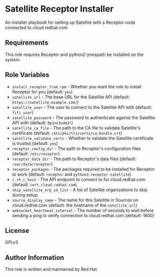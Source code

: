 Satellite Receptor Installer
============================

An installer playbook for setting up Satellite with a Receptor node connected to cloud.redhat.com

Requirements
------------

This role requires Receptor and python2-jmespath be installed on the system.

Role Variables
--------------

* `install_receptor_from_rpm` - Whether you want the role to install Receptor for you (default: `yes`)
* `satellite_url` - The base URL for the Satellite API (default: `https://satellite.example.com/`)
* `satellite_user` - The user to connect to the Satellite API with (default: `fifi_user`)
* `satellite_password` - The password to authenticate against the Satellite API with (default: `0p3ns3s4m3!`)
* `satellite_ca_file` - The path to the CA file to validate Satellite's certificate (default: `/etc/pki/tls/certs/ca-bundle.crt`)
* `satellite_validate_certs` - Whether to validate the Satellite certificate is trusted (default: `yes`)
* `receptor_config_dir` - The path to Receptor's configuration files (default: `/etc/receptor`)
* `receptor_data_dir` - The path to Receptor's data files (default: `/var/data/receptor`)
* `receptor_packages` - The packages required to be installed for Receptor to work (default: `receptor` and `python3-receptor-satellite`)
* `c_rh_c_host` - The API endpoint to connect to for cloud.redhat.com (default: `cert.cloud.redhat.com`)
* `skip_satellite_org_id_list` - A list of Satellite organizations to skip during setup
* `source_display_name` - The name for this Satellite in Sources on cloud.redhat.com (default: the hostname of the `satellite_url`)
* `websocket_heartbeat_interval` - The number of seconds to wait before sending a ping to verify connection to cloud.redhat.com (default: 1800)

License
-------

GPLv3

Author Information
------------------

This role is written and maintained by Red Hat.
